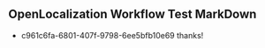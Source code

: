 ## OpenLocalization Workflow Test MarkDown
* c961c6fa-6801-407f-9798-6ee5bfb10e69 thanks!

<!--HONumber=Jul16_HO2-->


